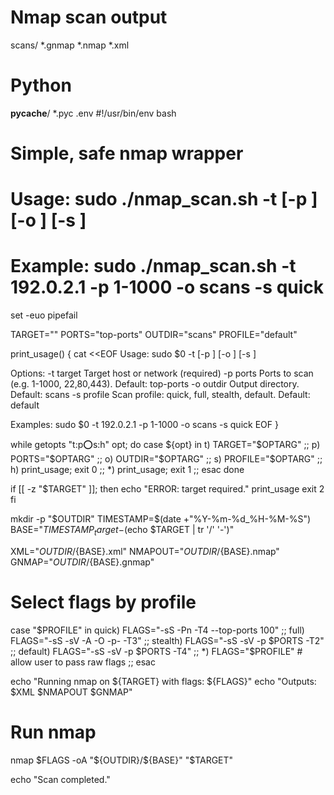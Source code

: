 # Nmap scan output
scans/
*.gnmap
*.nmap
*.xml

# Python
__pycache__/
*.pyc
.env
#!/usr/bin/env bash
# Simple, safe nmap wrapper
# Usage: sudo ./nmap_scan.sh -t <target> [-p <ports>] [-o <outdir>] [-s <profile>]
# Example: sudo ./nmap_scan.sh -t 192.0.2.1 -p 1-1000 -o scans -s quick

set -euo pipefail

TARGET=""
PORTS="top-ports"
OUTDIR="scans"
PROFILE="default"

print_usage() {
  cat <<EOF
Usage: sudo $0 -t <target> [-p <ports>] [-o <outdir>] [-s <profile>]

Options:
  -t target      Target host or network (required)
  -p ports       Ports to scan (e.g. 1-1000, 22,80,443). Default: top-ports
  -o outdir      Output directory. Default: scans
  -s profile     Scan profile: quick, full, stealth, default. Default: default

Examples:
  sudo $0 -t 192.0.2.1 -p 1-1000 -o scans -s quick
EOF
}

while getopts "t:p:o:s:h" opt; do
  case ${opt} in
    t) TARGET="$OPTARG" ;;
    p) PORTS="$OPTARG" ;;
    o) OUTDIR="$OPTARG" ;;
    s) PROFILE="$OPTARG" ;;
    h) print_usage; exit 0 ;;
    *) print_usage; exit 1 ;;
  esac
done

if [[ -z "$TARGET" ]]; then
  echo "ERROR: target required."
  print_usage
  exit 2
fi

mkdir -p "$OUTDIR"
TIMESTAMP=$(date +"%Y-%m-%d_%H-%M-%S")
BASE="${TIMESTAMP}_target-$(echo $TARGET | tr '/' '-')"

XML="${OUTDIR}/${BASE}.xml"
NMAPOUT="${OUTDIR}/${BASE}.nmap"
GNMAP="${OUTDIR}/${BASE}.gnmap"

# Select flags by profile
case "$PROFILE" in
  quick)
    FLAGS="-sS -Pn -T4 --top-ports 100"
    ;;
  full)
    FLAGS="-sS -sV -A -O -p- -T3"
    ;;
  stealth)
    FLAGS="-sS -sV -p $PORTS -T2"
    ;;
  default)
    FLAGS="-sS -sV -p $PORTS -T4"
    ;;
  *)
    FLAGS="$PROFILE"  # allow user to pass raw flags
    ;;
esac

echo "Running nmap on ${TARGET} with flags: ${FLAGS}"
echo "Outputs: $XML $NMAPOUT $GNMAP"

# Run nmap
nmap $FLAGS -oA "${OUTDIR}/${BASE}" "$TARGET"

echo "Scan completed."
